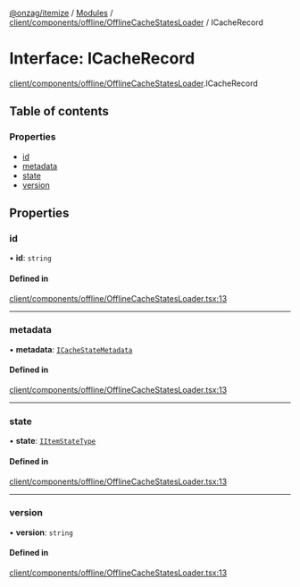 [@onzag/itemize](../README.md) / [Modules](../modules.md) / [client/components/offline/OfflineCacheStatesLoader](../modules/client_components_offline_OfflineCacheStatesLoader.md) / ICacheRecord

# Interface: ICacheRecord

[client/components/offline/OfflineCacheStatesLoader](../modules/client_components_offline_OfflineCacheStatesLoader.md).ICacheRecord

## Table of contents

### Properties

- [id](client_components_offline_OfflineCacheStatesLoader.ICacheRecord.md#id)
- [metadata](client_components_offline_OfflineCacheStatesLoader.ICacheRecord.md#metadata)
- [state](client_components_offline_OfflineCacheStatesLoader.ICacheRecord.md#state)
- [version](client_components_offline_OfflineCacheStatesLoader.ICacheRecord.md#version)

## Properties

### id

• **id**: `string`

#### Defined in

[client/components/offline/OfflineCacheStatesLoader.tsx:13](https://github.com/onzag/itemize/blob/59702dd5/client/components/offline/OfflineCacheStatesLoader.tsx#L13)

___

### metadata

• **metadata**: [`ICacheStateMetadata`](client_internal_workers_cache_cache_worker_class.ICacheStateMetadata.md)

#### Defined in

[client/components/offline/OfflineCacheStatesLoader.tsx:13](https://github.com/onzag/itemize/blob/59702dd5/client/components/offline/OfflineCacheStatesLoader.tsx#L13)

___

### state

• **state**: [`IItemStateType`](base_Root_Module_ItemDefinition.IItemStateType.md)

#### Defined in

[client/components/offline/OfflineCacheStatesLoader.tsx:13](https://github.com/onzag/itemize/blob/59702dd5/client/components/offline/OfflineCacheStatesLoader.tsx#L13)

___

### version

• **version**: `string`

#### Defined in

[client/components/offline/OfflineCacheStatesLoader.tsx:13](https://github.com/onzag/itemize/blob/59702dd5/client/components/offline/OfflineCacheStatesLoader.tsx#L13)
